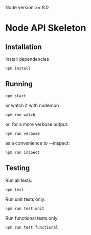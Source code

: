 Node version >= 8.0

# Node API Skeleton #

## Installation

Install dependencies

```
npm install
```

## Running

```
npm start
```

or watch it with nodemon

```
npm run watch
```

or, for a more verbose output:

```
npm run verbose
```

as a convenience to --inspect:

```
npm run inspect
```

## Testing

Run all tests:

```
npm test
```

Run unit tests only:

```
npm run test:unit
```

Run functional tests only:

```
npm run test:functional
```